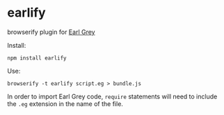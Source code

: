 
earlify
=======

browserify plugin for [Earl Grey](http://breuleux.github.io/earl-grey/)

Install:

    npm install earlify

Use:

    browserify -t earlify script.eg > bundle.js

In order to import Earl Grey code, `require` statements will need to
include the `.eg` extension in the name of the file.

